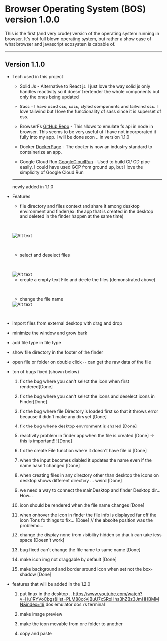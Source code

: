 # Browser Operating System (BOS) version 1.0.0

This is the first (and very crude) version of the operating system running in browser. It's not full blown operating system, but rather a show case of what browser and javascript ecosystem is cabable of.

---

## Version 1.1.0

- Tech used in this project

  - Solid Js - Alternative to React js. I just love the way solid js only handles reactivity so it doesn't rertender the whole components but only the ones being updated

  - Sass - I have used css, sass, styled components and tailwind css. I love tailwind but I love the functionality of sass since it is superset of css.

  - BrowserFs [GitHub Repo](https://github.com/jvilk/BrowserFS) - This allows to emulate fs api in node in browser. This seems to be very useful ut I have not incorporated it fully into my app. I will be done soon .. in version 1.1.0

  - Docker [DockerPage](https://www.docker.com/) - The docker is now an industry standard to containerize an app.

  - Google Cloud Run [GoogleCloudRun](https://cloud.google.com/run/?utm_source=google&utm_medium=cpc&utm_campaign=japac-AU-all-en-dr-bkws-all-pkws-trial-e-dr-1009882&utm_content=text-ad-none-none-DEV_c-CRE_602771386312-ADGP_Hybrid%20%7C%20BKWS%20-%20EXA%20%7C%20Txt%20~%20Compute%20~%20Cloud%20Run_cloud%20run-general%20-%20Products-44225-KWID_43700071610100400-kwd-678836618089&userloc_1030705-network_g&utm_term=KW_google%20cloud%20run&gclid=Cj0KCQjw8amWBhCYARIsADqZJoVVuxT5lj5q3Y_SG_mtYwxMbgLusms9bR9y1VyTornm11jShsjESCwaAp6aEALw_wcB&gclsrc=aw.ds) - Used to build CI/ CD pipe easily. I could have used GCP from ground up, but I love the simplicity of Google Cloud Run

  ***

  newly added in 1.1.0

- Features

  - file directory and files context and share it among desktop environment and finder(ex: the app that is created in the desktop and deleted in the finder happen at the same time)

  &nbsp;

   <img draggable={false} title="a title" alt="Alt text" src="./ReleaseNote/v1.1.0/happensync.gif">

  &nbsp;

  - select and deselect files

  &nbsp;

  <img draggable={false} title="a title" alt="Alt text" src="./ReleaseNote/v1.1.0/selectandeselect.gif">

  - create a empty text File and delete the files (demonstrated above)

  &nbsp;

  - change the file name

  <img draggable={false} title="a title" alt="Alt text" src="./ReleaseNote/v1.1.0/changeName.gif">

&nbsp;

- import files from external desktop with drag and drop

- minimize the window and grow back

- add file type in file type

- show file directory in the footer of the finder

- open file or folder on double click -- can get the raw data of the file

- ton of bugs fixed (shown below)

  1. fix the bug where you can't select the icon when first rendered[Done]

  1. fix the bug where you can't select the icons and deselect icons in Finder[Done]

  1. fix the bug where file Directory is loaded first so that it throws error because it didn't make any dirs yet [Done]

  1. fix the bug whene desktop environment is shared [Done]

  1. reactivity problem in finder app when the file is created [Done] -> this is important!!! [Done]

  1. fix the create File function where it doesn't have file id [Done]

  1. when the input becomes diabled it updates the name even if the name hasn't changed [Done]

  1. when creating files in any directory other than desktop the icons on desktop shows different directory ... weird [Done]

  1. we need a way to connect the mainDesktop and finder Desktop dir... How...

  1. icon should be rendered when the file name changes [Done]

  1. when onhover the icon in finder the file info is displayed far off the icon Tons fo things to fix... [Done] // the absolte position was the problemo...

  1. change the display none from visibility hidden so that it can take less space [Doesn't work]

  1. bug fixed can't change the file name to same name [Done]

  1. make icon img not draggable by default [Done]

  1. make background and border around icon when set not the box-shadow [Done]

- features that will be added in the 1.2.0

  1.  put linux in the desktop .. https://www.youtube.com/watch?v=Hu1RYVoCbgs&list=PLM88opVjBuU7xSRoHhs3hZBz3JmHHBMMN&index=16 dos emulator dos vs terminal

  1.  make image preview

  1.  make the icon movable from one folder to another

  1.  copy and paste
